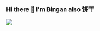 ### Hi there 👋 I'm Bingan also 饼干 

<img src='https://github-readme-stats.vercel.app/api?username=binganao&show_icons=true&theme=cobalt' width=''>

<a href="https://github.com/anuraghazra/convoychat">
  <img align="center" src="https://github-readme-stats.vercel.app/api/pin/?username=binganao />
</a>
